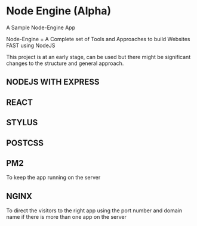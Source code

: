 # Node Engine (Alpha)

A Sample Node-Engine App 

Node-Engine = A Complete set of Tools and Approaches to build Websites FAST using NodeJS

This project is at an early stage, can be used but there might be significant changes to the structure and general approach.

## NODEJS WITH EXPRESS


## REACT


## STYLUS 


## POSTCSS


## PM2 

To keep the app running on the server 


## NGINX

To direct the visitors to the right app using the port number and domain name if there is more than one app on the server 
